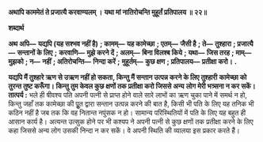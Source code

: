 **अथापि काममेतं ते प्रजात्यै करवाण्यलम् ।** **यथा मां नातिरोचन्ति मुहूर्तं प्रतिपालय ॥ २२॥** 

**शब्दार्थ** 

**अथ अपि—** **यद्यपि (यह सश्भव नहीं है)** **; कामम्—** **यह कामेच्छा** **; एतम्—** **जैसी है** **; ते—** **तुश्हारा** **; प्रजात्यै—** **सन्तानों के लिए** **;** **करवाणि—** **मुझे करने दें** **; अलम्—** **बिना विलश्ब किये** **; यथा—** **जिस तरह** **; माम्—** **मुझको** **; न—** **नहीं** **; अतिरोचन्ति—** **निन्दा करें** **;** **मुहूर्तम्—** **कुछ क्षण** **; प्रतिपालय—** **प्रतीक्षा करो।** **.** 

**यद्यपि मैं तुश्हारे ऋण से उऋण नहीं हो सकता, किन्तु मैं सन्तान उत्पन्न करने के लिए तुश्हारी** **कामेच्छा को तुरन्त तुष्ट करूँगा। किन्तु तुम केवल कुछ क्षणों तक प्रतीक्षा करो जिससे अन्य** **लोग मेरी भत्र्सना न कर सकें।** **तात्पर्य :** भले ही षीवश्य पति अपनी पत्नी से प्राप्त होने वाले सारे लाभों का ऋण चुका पाने में समर्थ न हो, किन्तु जहाँ तक कामेच्छा की पूॢत द्वारा सन्तान उत्पन्न करने की बात है, किसी भी पति के लिए यह तनिक भी कठिन नहीं है जब तक कि वह नितान्त नपुंसक न हो। सामान्य परिस्थितियों में पति के लिए यह बहुत ही आसान कार्य है। अत्यन्त उत्सुक होने पर भी कश्यप ने अपनी पत्नी से कुछ क्षणों तक प्रतीक्षा करने के लिए कहा जिससे अन्य लोग उसकी निन्दा न कर सकें। वे अपनी स्थिति की व्यालया इस प्रकार करते हैं।  